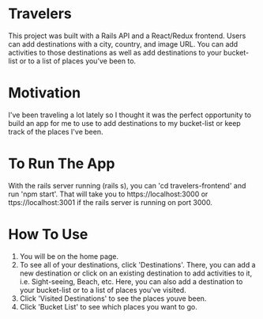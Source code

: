 # Travelers

This project was built with a Rails API and a React/Redux frontend. Users can add destinations with a city, country, and image URL. You can add activities to those destinations as well as add destinations to your bucket-list or to a list of places you’ve been to.

# Motivation

I've been traveling a lot lately so I thought it was the perfect opportunity to build an app for me to use to add destinations to my bucket-list or keep track of the places I've been. 

# To Run The App

With the rails server running (rails s), you can 'cd travelers-frontend' and run 'npm start'. That will take you to https://localhost:3000 or ttps://localhost:3001 if the rails server is running on port 3000. 

# How To Use 

1. You will be on the home page.
2. To see all of your destinations, click 'Destinations'. There, you can add a new destination or click on an existing destination to add activities to it, i.e. Sight-seeing, Beach, etc. Here, you can also add a destination to your bucket-list or to a list of places you've visited.
3. Click 'Visited Destinations' to see the places youve been.
4. Click 'Bucket List' to see which places you want to go. 

